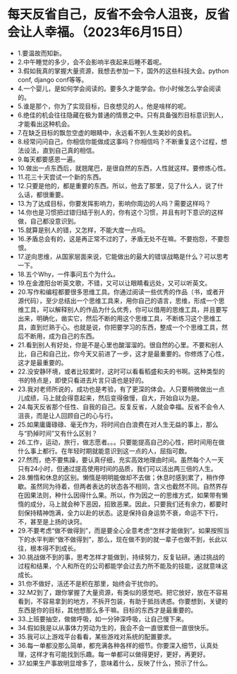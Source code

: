 # 每天反省自己，反省不会令人沮丧，反省会让人幸福。（2023年6月15日） 

- 1.要温故而知新。
- 2.中午睡觉的多少，会不会影响半夜起来后睡不着呢。
- 3.假如我真的掌握大量资源，我想去参加一下，国外的这些科技大会。python conf, django conf等等。
- 4.一个婴儿，是如何学会阅读的。要多久才能学会。你小时候怎么学会阅读的。
- 5.谁是那个，你为了实现目标，日夜想见的人，他是啥样的呢。
- 6.绝佳的机会往往隐藏在极为普通的情景之中。只有具备强烈目标意识到人，才能看出这种机会。
- 7.在缺乏目标的飘忽空虚的眼睛中，永远看不到人生美妙的良机。
- 8.经常问问自己，你相信你能做成这事吗？你相信吗？不断重复这个过程，想法设法，直到自己真的相信。
- 9.每天都要感恩一遍。
- 10.做出一点东西后，就翘尾巴，是很自然的东西，人性就这样。要修炼心性。
- 11.花三十天尝试一个新的东西。
- 12.只要是他的，都是重要的东西。所以，他去了那里，见了什么人，说了什么话，都很重要。
- 13.为了达成目标，你要发挥影响力，影响你周边的人吗？需要这样吗？
- 14.你也是习惯把过错归结于别人的，你有这个习惯，并且有时下意识的这样做，自己都没意识到。
- 15.就算是别人的错，又怎样，不能大度一点吗。
- 16.矛盾总会有的，这是再正常不过的了，矛盾无处不在嘛。不要抱怨，不要怨恨。
- 17.逆向思维，从国家层面来说，它能做出的最大的错误战略是什么？可以思考一下。
- 18.五个Why，一件事问五个为什么。
- 19.在金渡阳台听英文歌，不错，又可以让眼睛看远处，又可以听英文。
- 20.写作和编程都要很多思维工具。你通过阅读一些优秀的作品（书，或者开源代码），至少总结出一个思维工具来，用你自己的语言，思维，形成一个思维工具，可以解释别人的作品为什么优秀，你可以借用的思维工具，并且要写出来，明确化，凿实它，然后不断的用这个思维工具，不断练习这个思维工具，直到烂熟于心。也就是说，你把要学习的东西，整成一个个思维工具，然后不断用，成为自己的东西。
- 21.看到别人有好处，你是不是心里也酸溜溜的。很自然的心里。不要和别人比，自己和自己比，你今天又前进了一步，这才是最重要的。你修炼了心性，这才是最重要的。
- 22.没安静环境，或者比较累时，这时可以看看稻盛和夫的书啊。这种类型的书的特点是，即使只看进去片言只语也是好的。
- 23.我对老师所说的，成功也是考验，有了更深的体会。人只要稍微做出一点儿成绩，马上就会得意起来，然后变得傲慢，自大，开始自以为是。
- 24.每天反省那个任性、自我的自己。反复反省，人就会幸福。反省不会令人沮丧，而是让人回顾自己的心与行。
- 25.如果庸庸碌碌、毫无作为，将时间白白浪费在对人生无益的事上，那么与“扔掉时间”又有什么区别？
- 26.工作，运动，旅行，做志愿者。。。只要能提高自己的心性，把时间用在做什么事上都行。在年轻时期就能意识到这一点的人，屈指可数。
- 27.然而，绝不要焦躁，要认真仔细，充实高效地理由时间。虽然每个人一天只有24小时，但通过提高使用时间的品质，我们可以活出两三倍的人生。
- 28.懒惰和休息的区别。懒惰是明明能做却不去做；休息时感到累了，稍作停歇。虽然同为待着，但两者表达的状态各不相同，含义也截然不同。自然界存在因果法则，种什么因得什么果。所以，作为因之一的思维方式，如果带有懒惰的成分，马上就会种下恶因，招致恶果。因此，只要我们还有余力，都要时刻保持精神饱满，全力以赴的状态。这是保持自身运势不衰，命运不下行，不，甚至是上扬的诀窍。
- 29.不要考虑“做不做得到”，而是要全心全意考虑“怎样才能做到”。如果按照当下的水平判断“做不做得到”，那么，现在做不到的就一辈子也做不到，长此以往，根本得不到成长。
- 30.挑战做不到的事，思考怎样才能做到，持续努力，反复钻研。通过挑战的过程和结果，个人和所在的公司都能学会过去力所不能及的技能，这就意味这成长。
- 31.你不做好，活还不是积在那里，始终会干扰你的。
- 32.M2到了，跟你掌握了大量资源，有类似的感觉吧。把它放好，放在不容易看到，不容易拿到的地方，不拆开包装，有助于抵挡诱惑。你要想到，关键的东西是你的目标，其他想那么多干嘛。目标的东西才是最重要的。
- 33.上班要抽空，做做呼吸，如一分钟深呼吸，让自己慢下来。
- 34.假如我是以从事体力劳动为生的，我会不会一直很累但一直很快乐。
- 35.我可以上游戏平台看看，某些游戏对系统的配置要求。
- 36.每一单都没那么简单，都充满各种各样的细节。你要深入细节，认真处理，这样才有可能找到乐趣。每一单都可以做得更好，更好，再更好。
- 37.如果生产事故明显增多了，意味着什么，反映了什么，预示了什么。
